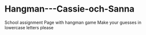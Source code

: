 # Hangman---Cassie-och-Sanna
School assignment
Page with hangman game
Make your guesses in lowercase letters please
